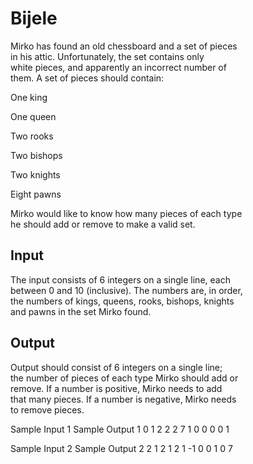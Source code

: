 # Bijele

Mirko has found an old chessboard and a set of pieces\
in his attic. Unfortunately, the set contains only\
white pieces, and apparently an incorrect number of\
them. A set of pieces should contain:

One king

One queen

Two rooks

Two bishops

Two knights

Eight pawns

Mirko would like to know how many pieces of each type\
he should add or remove to make a valid set.

## Input

The input consists of 6 integers on a single line, each\
between 0 and 10 (inclusive). The numbers are, in order,\
the numbers of kings, queens, rooks, bishops, knights\
and pawns in the set Mirko found.

## Output

Output should consist of 6 integers on a single line;\
the number of pieces of each type Mirko should add or\
remove. If a number is positive, Mirko needs to add\
that many pieces. If a number is negative, Mirko needs\
to remove pieces.

Sample Input 1	            Sample Output 1
0 1 2 2 2 7                 1 0 0 0 0 1

Sample Input 2	            Sample Output 2
2 1 2 1 2 1                  -1 0 0 1 0 7
